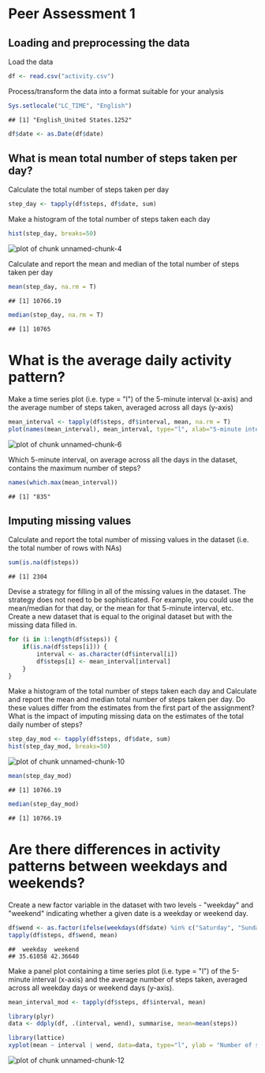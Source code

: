 Peer Assessment 1
========================================================

## Loading and preprocessing the data

Load the data

```r
df <- read.csv("activity.csv")
```

Process/transform the data into a format suitable for your analysis

```r
Sys.setlocale("LC_TIME", "English")
```

```
## [1] "English_United States.1252"
```

```r
df$date <- as.Date(df$date)
```

## What is mean total number of steps taken per day?
Calculate the total number of steps taken per day

```r
step_day <- tapply(df$steps, df$date, sum)
```

Make a histogram of the total number of steps taken each day

```r
hist(step_day, breaks=50)
```

![plot of chunk unnamed-chunk-4](figure/unnamed-chunk-4-1.png) 

Calculate and report the mean and median of the total number of steps taken per day

```r
mean(step_day, na.rm = T)
```

```
## [1] 10766.19
```

```r
median(step_day, na.rm = T)
```

```
## [1] 10765
```

# What is the average daily activity pattern?
Make a time series plot (i.e. type = "l") of the 5-minute interval (x-axis) and the average number of steps taken, averaged across all days (y-axis)

```r
mean_interval <- tapply(df$steps, df$interval, mean, na.rm = T)
plot(names(mean_interval), mean_interval, type="l", xlab="5-minute interval", ylab="Average number of steps taken, averaged across all days")
```

![plot of chunk unnamed-chunk-6](figure/unnamed-chunk-6-1.png) 

Which 5-minute interval, on average across all the days in the dataset, contains the maximum number of steps?

```r
names(which.max(mean_interval))
```

```
## [1] "835"
```

## Imputing missing values
Calculate and report the total number of missing values in the dataset (i.e. the total number of rows with NAs)

```r
sum(is.na(df$steps))
```

```
## [1] 2304
```

Devise a strategy for filling in all of the missing values in the dataset. 
The strategy does not need to be sophisticated. For example, you could use the mean/median for that day, or the mean for that 5-minute interval, etc. 
Create a new dataset that is equal to the original dataset but with the missing data filled in.

```r
for (i in 1:length(df$steps)) {
    if(is.na(df$steps[i])) {
        interval <- as.character(df$interval[i])
        df$steps[i] <- mean_interval[interval]
    }
}
```

Make a histogram of the total number of steps taken each day and Calculate and report the mean and median total number of steps taken per day. 
Do these values differ from the estimates from the first part of the assignment? 
What is the impact of imputing missing data on the estimates of the total daily number of steps?

```r
step_day_mod <- tapply(df$steps, df$date, sum)
hist(step_day_mod, breaks=50)
```

![plot of chunk unnamed-chunk-10](figure/unnamed-chunk-10-1.png) 

```r
mean(step_day_mod)
```

```
## [1] 10766.19
```

```r
median(step_day_mod)
```

```
## [1] 10766.19
```

# Are there differences in activity patterns between weekdays and weekends?

Create a new factor variable in the dataset with two levels - "weekday" and "weekend" indicating whether a given date is a weekday or weekend day.

```r
df$wend <- as.factor(ifelse(weekdays(df$date) %in% c("Saturday", "Sunday"), "weekend", "weekday"))
tapply(df$steps, df$wend, mean)
```

```
##  weekday  weekend 
## 35.61058 42.36640
```

Make a panel plot containing a time series plot (i.e. type = "l") of the 5-minute interval (x-axis) and 
the average number of steps taken, averaged across all weekday days or weekend days (y-axis). 


```r
mean_interval_mod <- tapply(df$steps, df$interval, mean)

library(plyr)
data <- ddply(df, .(interval, wend), summarise, mean=mean(steps))

library(lattice)
xyplot(mean ~ interval | wend, data=data, type="l", ylab = "Number of steps")
```

![plot of chunk unnamed-chunk-12](figure/unnamed-chunk-12-1.png) 
